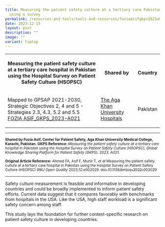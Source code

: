 ```yaml
---
title: Measuring the patient safety culture at a tertiary care Pakistan hospital
  using a survey
permalink: /resources-and-tools/tools-and-resources/foziaasifgkps2023a021/
date: 2023-12-15
layout: post
description: ""
image: ""
variant: tiptap
---
```

<table>
<tbody>
<tr>
<th rowspan="1" colspan="1">
<p>Measuring the patient safety culture at a tertiary care hospital in Pakistan
using the Hospital Survey on Patient Safety Culture (HSOPSC)</p>
</th>
<th rowspan="1" colspan="1">
<p>Shared by</p>
</th>
<th rowspan="1" colspan="1">
<p>Country</p>
</th>
</tr>
<tr>
<td rowspan="1" colspan="1">
<p>Mapped to GPSAP 2021-2030, Strategic Objectives 2, 4 and 5 - Strategies
2.3, 4.3, 5.2 and 5.5
<br><a href="/files/fozia asif_gkps_2023-a021.pdf" rel="noopener noreferrer nofollow" target="_blank">FOZIA ASIF_GKPS_2023-A021</a>
</p>
</td>
<td rowspan="1" colspan="1">
<p><a href="https://hospitals.aku.edu/Pages/default.aspx" rel="noopener noreferrer nofollow" target="_blank">The Aga Khan University Hospitals</a>
</p>
</td>
<td rowspan="1" colspan="1">
<p>Pakistan</p>
</td>
</tr>
</tbody>
</table>
<hr>
<p><strong><sub>Shared by Fozia Asif, Center for Patient Safety, Aga Khan University Medical College, Karachi, Pakistan. GKPS Reference: </sub></strong><em><sub>Measuring the patient safety culture at a tertiary care hospital in Pakistan using the Hospital Survey on Patient Safety Culture (HSOPSC), Global Knowledge Sharing Platform for Patient Safety (GKPS). 2023. A021.</sub></em>
</p>
<p><strong><sub>Original Article Reference: </sub></strong><sub>Ahmed FA, Asif F, Munir T</sub><em><sub>, et al </sub></em><sub>Measuring the patient safety culture at a tertiary care hospital in Pakistan using the Hospital Survey on Patient Safety Culture (HSOPSC) </sub><em><sub>BMJ Open Quality </sub></em><sub>2023;12:e002029. </sub>
<a href="https://bmjopenquality.bmj.com/content/12/1/e002029" rel="noopener noreferrer nofollow" target="_blank"><sub>doi: 10.1136/bmjoq-2022-002029</sub>
</a>
</p>
<hr>
<p>Safety culture measurement is feasible and informative in developing countries
and could be broadly implemented to inform patient safety efforts. Current
data suggest that it compares favorably with benchmarks from hospitals
in the USA. Like the USA, high staff workload is a significant safety concern
among staff.</p>
<p>This study lays the foundation for further context-specific research on
patient safety culture in developing countries.</p>